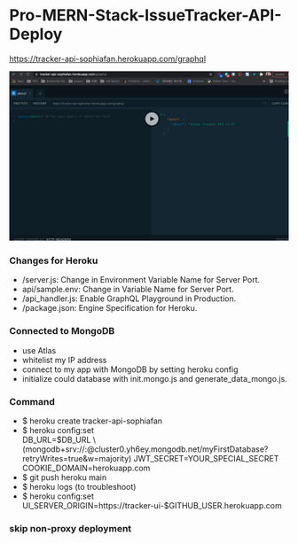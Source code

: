 # Pro-MERN-Stack-IssueTracker-API-Deploy

https://tracker-api-sophiafan.herokuapp.com/graphql

![api](/Readme_images/page.png)

### Changes for Heroku
* /server.js: Change in Environment Variable Name for Server Port.
* api/sample.env: Change in Variable Name for Server Port.
* /api_handler.js: Enable GraphQL Playground in Production.
* /package.json: Engine Specification for Heroku.

### Connected to MongoDB
* use Atlas
* whitelist my IP address
* connect to my app with MongoDB by setting heroku config
* initialize could database with init.mongo.js and generate_data_mongo.js.

### Command
* $ heroku create tracker-api-sophiafan
* $ heroku config:set \
DB_URL=$DB_URL \  (mongodb+srv://<username>:<password>@cluster0.yh6ey.mongodb.net/myFirstDatabase?retryWrites=true&w=majority)
JWT_SECRET=YOUR_SPECIAL_SECRET \
COOKIE_DOMAIN=herokuapp.com
* $ git push heroku main
* $ heroku logs (to troubleshoot)
* $ heroku config:set \
UI_SERVER_ORIGIN=https://tracker-ui-$GITHUB_USER.herokuapp.com

### skip non-proxy deployment